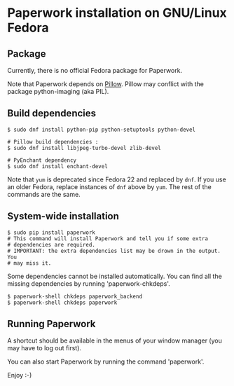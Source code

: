 # Paperwork installation on GNU/Linux Fedora


## Package

Currently, there is no official Fedora package for Paperwork.

Note that Paperwork depends on [Pillow](https://pypi.python.org/pypi/Pillow/).
Pillow may conflict with the package python-imaging (aka PIL).


## Build dependencies

    $ sudo dnf install python-pip python-setuptools python-devel

    # Pillow build dependencies :
    $ sudo dnf install libjpeg-turbo-devel zlib-devel

    # PyEnchant dependency
    $ sudo dnf install enchant-devel

Note that `yum` is deprecated since Fedora 22 and replaced by `dnf`. If
you use an older Fedora, replace instances of `dnf` above by `yum`. The
rest of the commands are the same.

## System-wide installation

    $ sudo pip install paperwork
    # This command will install Paperwork and tell you if some extra
    # dependencies are required.
    # IMPORTANT: the extra dependencies list may be drown in the output. You
    # may miss it.

Some dependencies cannot be installed automatically. You can find all the
missing dependencies by running 'paperwork-chkdeps'.

    $ paperwork-shell chkdeps paperwork_backend
    $ paperwork-shell chkdeps paperwork


## Running Paperwork

A shortcut should be available in the menus of your window manager (you may
have to log out first).

You can also start Paperwork by running the command 'paperwork'.

Enjoy :-)
